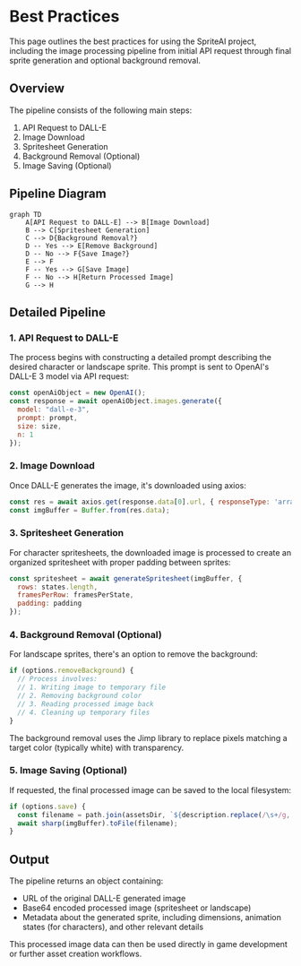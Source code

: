 # Best Practices

This page outlines the best practices for using the SpriteAI project, including the image processing pipeline from initial API request through final sprite generation and optional background removal.

## Overview

The pipeline consists of the following main steps:

1. API Request to DALL-E
2. Image Download 
3. Spritesheet Generation
4. Background Removal (Optional)
5. Image Saving (Optional)

## Pipeline Diagram

```mermaid
graph TD
    A[API Request to DALL-E] --> B[Image Download]
    B --> C[Spritesheet Generation]
    C --> D{Background Removal?}
    D -- Yes --> E[Remove Background]
    D -- No --> F{Save Image?}
    E --> F
    F -- Yes --> G[Save Image]
    F -- No --> H[Return Processed Image]
    G --> H
```

## Detailed Pipeline

### 1. API Request to DALL-E

The process begins with constructing a detailed prompt describing the desired character or landscape sprite. This prompt is sent to OpenAI's DALL-E 3 model via API request:

```javascript
const openAiObject = new OpenAI();
const response = await openAiObject.images.generate({
  model: "dall-e-3",
  prompt: prompt,
  size: size,
  n: 1
});
```

### 2. Image Download

Once DALL-E generates the image, it's downloaded using axios:

```javascript
const res = await axios.get(response.data[0].url, { responseType: 'arraybuffer' });
const imgBuffer = Buffer.from(res.data);
```

### 3. Spritesheet Generation 

For character spritesheets, the downloaded image is processed to create an organized spritesheet with proper padding between sprites:

```javascript
const spritesheet = await generateSpritesheet(imgBuffer, {
  rows: states.length,
  framesPerRow: framesPerState,
  padding: padding
});
```

### 4. Background Removal (Optional)

For landscape sprites, there's an option to remove the background:

```javascript
if (options.removeBackground) {
  // Process involves:
  // 1. Writing image to temporary file
  // 2. Removing background color
  // 3. Reading processed image back
  // 4. Cleaning up temporary files
}
```

The background removal uses the Jimp library to replace pixels matching a target color (typically white) with transparency.

### 5. Image Saving (Optional)

If requested, the final processed image can be saved to the local filesystem:

```javascript
if (options.save) {
  const filename = path.join(assetsDir, `${description.replace(/\s+/g, '_')}_landscape.png`);
  await sharp(imgBuffer).toFile(filename);
}
```

## Output

The pipeline returns an object containing:

- URL of the original DALL-E generated image
- Base64 encoded processed image (spritesheet or landscape)
- Metadata about the generated sprite, including dimensions, animation states (for characters), and other relevant details

This processed image data can then be used directly in game development or further asset creation workflows.
